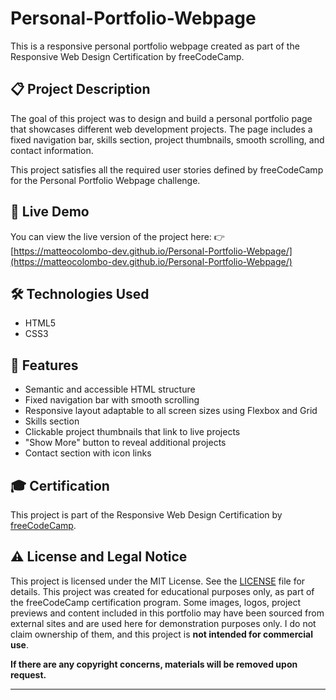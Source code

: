 # Personal-Portfolio-Webpage
This is a responsive personal portfolio webpage created as part of the Responsive Web Design Certification by freeCodeCamp.

## 📋 Project Description
The goal of this project was to design and build a personal portfolio page that showcases different web development projects.
The page includes a fixed navigation bar, skills section, project thumbnails, smooth scrolling, and contact information.

This project satisfies all the required user stories defined by freeCodeCamp for the Personal Portfolio Webpage challenge.
## 🔗 Live Demo
You can view the live version of the project here:
👉 [https://matteocolombo-dev.github.io/Personal-Portfolio-Webpage/](https://matteocolombo-dev.github.io/Personal-Portfolio-Webpage/)

## 🛠️ Technologies Used
- HTML5
- CSS3

## 🚀 Features

- Semantic and accessible HTML structure
- Fixed navigation bar with smooth scrolling
- Responsive layout adaptable to all screen sizes using Flexbox and Grid
- Skills section
- Clickable project thumbnails that link to live projects
- "Show More" button to reveal additional projects
- Contact section with icon links

## 🎓 Certification
This project is part of the Responsive Web Design Certification by [freeCodeCamp](https://www.freecodecamp.org/).

## ⚠️ License and Legal Notice
This project is licensed under the MIT License. See the [LICENSE](https://github.com/matteocolombo-dev/Personal-Portfolio-Webpage/blob/main/LICENSE) file for details.
This project was created for educational purposes only, as part of the freeCodeCamp certification program.
Some images, logos, project previews and content included in this portfolio may have been sourced from external sites and are used here for demonstration purposes only.
I do not claim ownership of them, and this project is **not intended for commercial use**.

**If there are any copyright concerns, materials will be removed upon request.**

---

